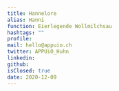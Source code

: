 ```yaml
---
title: Hannelore
alias: Hanni
function: Eierlegende Wollmilchsau
hashtags: ""
profile:
mail: hello@appuio.ch
twitter: APPUiO_Huhn
linkedin:
github:
isClosed: true
date: 2020-12-09
---
```

